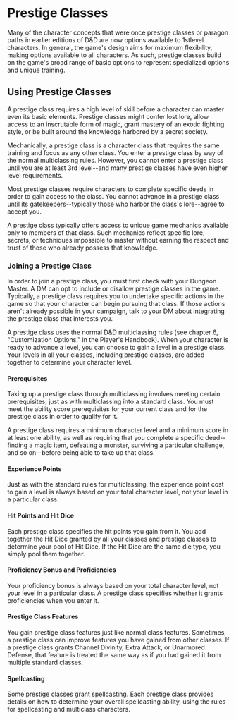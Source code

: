 # Prestige Classes
Many of the character concepts that were once prestige classes or paragon paths in earlier editions of D&D are now options available to 1stlevel characters. In general, the game's design aims for maximum flexibility, making options available to all characters. As such, prestige classes build on the game's broad range of basic options to represent specialized options and unique training.

## Using Prestige Classes
A prestige class requires a high level of skill before a character can master even its basic elements. Prestige classes might confer lost lore, allow access to an inscrutable form of magic, grant mastery of an exotic fighting style, or be built around the knowledge harbored by a secret society.

Mechanically, a prestige class is a character class that requires the same training and focus as any other class. You enter a prestige class by way of the normal multiclassing rules. However, you cannot enter a prestige class until you are at least 3rd level--and many prestige classes have even higher level requirements. 

Most prestige classes require characters to complete specific deeds in order to gain access to the class. You cannot advance in a prestige class until its gatekeepers--typically those who harbor the class's lore--agree to accept you.

A prestige class typically offers access to unique game mechanics available only to members of that class. Such mechanics reflect specific lore, secrets, or techniques impossible to master without earning the respect and trust of those who already possess that knowledge.

### Joining a Prestige Class
In order to join a prestige class, you must first check with your Dungeon Master. A DM can opt to include or disallow prestige classes in the game. Typically, a prestige class requires you to undertake specific actions in the game so that your character can begin pursuing that class. If those actions aren't already possible in your campaign, talk to your DM about integrating the prestige class that interests you.

A prestige class uses the normal D&D multiclassing rules (see chapter 6, "Customization Options," in the Player's Handbook). When your character is ready to advance a level, you can choose to gain a level in a prestige class. Your levels in all your classes, including prestige classes, are added together to determine your character level.

#### Prerequisites
Taking up a prestige class through multiclassing involves meeting certain prerequisites, just as with multiclassing into a standard class. You must meet the ability score prerequisites for your current class and for the prestige class in order to qualify for it.

A prestige class requires a minimum character level and a minimum score in at least one ability, as well as requiring that you complete a specific deed--finding a magic item, defeating a monster, surviving a particular challenge, and so on--before being able to take up that class.

#### Experience Points
Just as with the standard rules for multiclassing, the experience point cost to gain a level is always based on your total character level, not your level in a particular class.

#### Hit Points and Hit Dice
Each prestige class specifies the hit points you gain from it. You add together the Hit Dice granted by all your classes and prestige classes to determine your pool of Hit Dice. If the Hit Dice are the same die type, you simply pool them together.

#### Proficiency Bonus and Proficiencies
Your proficiency bonus is always based on your total character level, not your level in a particular class. A prestige class specifies whether it grants proficiencies when you enter it.

#### Prestige Class Features
You gain prestige class features just like normal class features. Sometimes, a prestige class can improve features you have gained from other classes. If a prestige class grants Channel Divinity, Extra Attack, or Unarmored Defense, that feature is treated the same way as if you had gained it from multiple standard classes.

#### Spellcasting
Some prestige classes grant spellcasting. Each prestige class provides details on how to determine your overall spellcasting ability, using the rules for spellcasting and multiclass characters.
